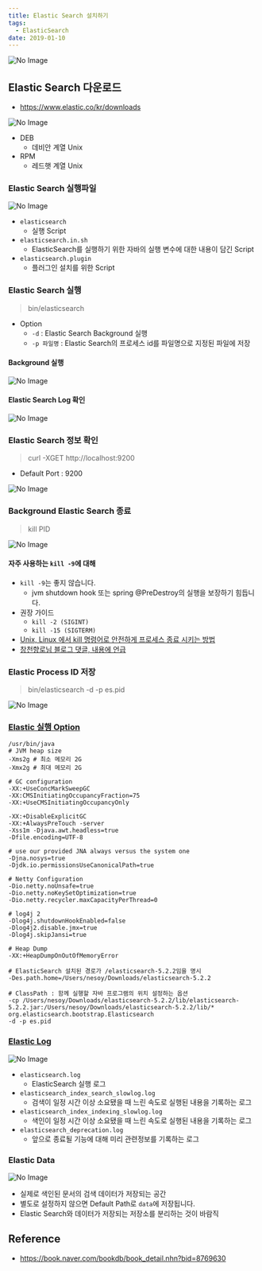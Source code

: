 ```yaml
---
title: Elastic Search 설치하기
tags:
  - ElasticSearch
date: 2019-01-10
---
```


![No Image](/assets/logo/elastic.png)

## Elastic Search 다운로드
- <https://www.elastic.co/kr/downloads>

![No Image](/assets/posts/20190110/1.png)
- DEB
    - 데비안 계열 Unix
- RPM
    - 레드햇 계열 Unix

### Elastic Search 실행파일
![No Image](/assets/posts/20190110/2.png)

- `elasticsearch`
    - 실행 Script
- `elasticsearch.in.sh`
    - ElasticSearch를 실행하기 위한 자바의 실행 변수에 대한 내용이 담긴 Script
- `elasticsearch.plugin`
    - 플러그인 설치를 위한 Script


### Elastic Search 실행
> bin/elasticsearch
- Option
    - `-d` : Elastic Search Background 실행
    - `-p 파일명` : Elastic Search의 프로세스 id를 파일명으로 지정된 파일에 저장

#### Background 실행
![No Image](/assets/posts/20190110/3.png)

#### Elastic Search Log 확인
![No Image](/assets/posts/20190110/4.png)

### Elastic Search 정보 확인
> curl -XGET http://localhost:9200
- Default Port : 9200

![No Image](/assets/posts/20190110/5.png)


### Background Elastic Search 종료
> kill PID

![No Image](/assets/posts/20190110/6.png)

#### 자주 사용하는 `kill -9`에 대해
- `kill -9`는 좋지 않습니다.
    - jvm shutdown hook 또는 spring @PreDestroy의 실행을 보장하기 힘듭니다.
- 권장 가이드
    - `kill -2 (SIGINT)`
    - `kill -15 (SIGTERM)`
- [Unix, Linux 에서 kill 명령어로 안전하게 프로세스 종료 시키는 방법](https://www.lesstif.com/pages/viewpage.action?pageId=12943674)
- [창천향로님 블로그 댓글, 내용에 언급](https://jojoldu.tistory.com/263)

### Elastic Process ID 저장
> bin/elasticsearch -d -p es.pid

![No Image](/assets/posts/20190110/7.png)


### [Elastic 실행 Option](https://www.elastic.co/guide/en/elasticsearch/reference/current/jvm-options.html)
```
/usr/bin/java
# JVM heap size
-Xms2g # 최소 메모리 2G
-Xmx2g # 최대 메모리 2G

# GC configuration
-XX:+UseConcMarkSweepGC
-XX:CMSInitiatingOccupancyFraction=75
-XX:+UseCMSInitiatingOccupancyOnly

-XX:+DisableExplicitGC
-XX:+AlwaysPreTouch -server
-Xss1m -Djava.awt.headless=true
-Dfile.encoding=UTF-8

# use our provided JNA always versus the system one
-Djna.nosys=true
-Djdk.io.permissionsUseCanonicalPath=true

# Netty Configuration
-Dio.netty.noUnsafe=true
-Dio.netty.noKeySetOptimization=true
-Dio.netty.recycler.maxCapacityPerThread=0

# log4j 2
-Dlog4j.shutdownHookEnabled=false
-Dlog4j2.disable.jmx=true
-Dlog4j.skipJansi=true

# Heap Dump
-XX:+HeapDumpOnOutOfMemoryError

# ElasticSearch 설치된 경로가 /elasticsearch-5.2.2임을 명시
-Des.path.home=/Users/nesoy/Downloads/elasticsearch-5.2.2

# ClassPath : 함께 실행할 자바 프로그램의 위치 설정하는 옵션
-cp /Users/nesoy/Downloads/elasticsearch-5.2.2/lib/elasticsearch-5.2.2.jar:/Users/nesoy/Downloads/elasticsearch-5.2.2/lib/* org.elasticsearch.bootstrap.Elasticsearch
-d -p es.pid
```

### [Elastic Log](https://www.elastic.co/guide/en/elasticsearch/reference/current/logging.html)
![No Image](/assets/posts/20190110/8.png)

- `elasticsearch.log`
    - ElasticSearch 실행 로그
- `elasticsearch_index_search_slowlog.log`
    - 검색이 일정 시간 이상 소요됐을 때 느린 속도로 실행된 내용을 기록하는 로그
- `elasticsearch_index_indexing_slowlog.log`
    - 색인이 일정 시간 이상 소요됐을 때 느린 속도로 실행된 내용을 기록하는 로그
- `elasticsearch_deprecation.log`
    - 앞으로 종료될 기능에 대해 미리 관련정보를 기록하는 로그


### Elastic Data
![No Image](/assets/posts/20190110/9.png)

- 실제로 색인된 문서의 검색 데이터가 저장되는 공간
- 별도로 설정하지 않으면 Default Path로 `data`에 저장됩니다.
- Elastic Search와 데이터가 저장되는 저장소를 분리하는 것이 바람직


## Reference
- <https://book.naver.com/bookdb/book_detail.nhn?bid=8769630>
